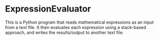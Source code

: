 # ExpressionEvaluator
This is a Python program that reads mathematical expressions as an input from a text file. It then evaluates each expression using a stack-based approach, and writes the results/output to another text file.
